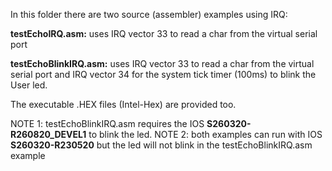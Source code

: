 
In this folder there are two source (assembler) examples using IRQ:

**testEchoIRQ.asm:**      uses IRQ vector 33 to read a char from the virtual serial port

**testEchoBlinkIRQ.asm:** uses IRQ vector 33 to read a char from the virtual serial port and IRQ vector 34 for the system tick timer (100ms) to blink the User led.

The executable .HEX files (Intel-Hex) are provided too.

NOTE 1: testEchoBlinkIRQ.asm requires the IOS **S260320-R260820_DEVEL1** to blink the led.
NOTE 2: both examples can run with IOS **S260320-R230520** but the led will not blink in the testEchoBlinkIRQ.asm example
